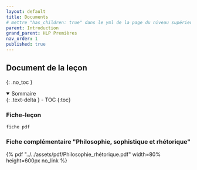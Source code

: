 ```yaml
---
layout: default
title: Documents
# mettre "has_children: true" dans le yml de la page du niveau supérieur
parent: Introduction
grand_parent: HLP Premières
nav_order: 1
published: true
---
```

## Document de la leçon
{: .no_toc }

<details open markdown="block">
  <summary>
    Sommaire
  </summary>
  {: .text-delta }
- TOC
{:toc}
</details>

### Fiche-leçon
`fiche pdf`

### Fiche complémentaire "Philosophie, sophistique et rhétorique"

{% pdf "../../assets/pdf/Philosophie_rhétorique.pdf" width=80% height=600px no_link %}
